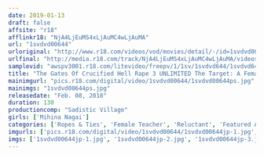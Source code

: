 ```yaml
---
date: 2019-01-13
draft: false
affsite: "r18"
afflinkr18: "NjA4LjEuMS4xLjAuMC4wLjAuMA"
url: "1svdvd00644"
urloriginal: "http://www.r18.com/videos/vod/movies/detail/-/id=1svdvd00644"
urlfinal: "http://media.r18.com/track/NjA4LjEuMS4xLjAuMC4wLjAuMA/videos/vod/movies/detail/-/id=1svdvd00644"
samplevid: "awspv3001.r18.com/litevideo/freepv/1/1sv/1svdvd644/1svdvd644_dmb_w.mp4"
title: "The Gates Of Crucified Hell Rape 3 UNLIMITED The Target: A Female Teacher Mihina Nagai"
mainimgurl: "pics.r18.com/digital/video/1svdvd00644/1svdvd00644ps.jpg"
mainimgs: "1svdvd00644ps.jpg"
releasedate: "Feb. 08, 2018"
duration: 130
productioncomp: "Sadistic Village"
girls: ['Mihina Nagai']
categories: ['Ropes & Ties', 'Female Teacher', 'Reluctant', 'Featured Actress', 'Creampie', 'Squirting', 'Deep Throat', 'Hi-Def']
imgurls: ['pics.r18.com/digital/video/1svdvd00644/1svdvd00644jp-1.jpg', 'pics.r18.com/digital/video/1svdvd00644/1svdvd00644jp-2.jpg', 'pics.r18.com/digital/video/1svdvd00644/1svdvd00644jp-3.jpg', 'pics.r18.com/digital/video/1svdvd00644/1svdvd00644jp-4.jpg', 'pics.r18.com/digital/video/1svdvd00644/1svdvd00644jp-5.jpg', 'pics.r18.com/digital/video/1svdvd00644/1svdvd00644jp-6.jpg', 'pics.r18.com/digital/video/1svdvd00644/1svdvd00644jp-7.jpg', 'pics.r18.com/digital/video/1svdvd00644/1svdvd00644jp-8.jpg', 'pics.r18.com/digital/video/1svdvd00644/1svdvd00644jp-9.jpg', 'pics.r18.com/digital/video/1svdvd00644/1svdvd00644jp-10.jpg', 'pics.r18.com/digital/video/1svdvd00644/1svdvd00644jp-11.jpg', 'pics.r18.com/digital/video/1svdvd00644/1svdvd00644jp-12.jpg', 'pics.r18.com/digital/video/1svdvd00644/1svdvd00644jp-13.jpg', 'pics.r18.com/digital/video/1svdvd00644/1svdvd00644jp-14.jpg', 'pics.r18.com/digital/video/1svdvd00644/1svdvd00644jp-15.jpg', 'pics.r18.com/digital/video/1svdvd00644/1svdvd00644jp-16.jpg', 'pics.r18.com/digital/video/1svdvd00644/1svdvd00644jp-17.jpg', 'pics.r18.com/digital/video/1svdvd00644/1svdvd00644jp-18.jpg', 'pics.r18.com/digital/video/1svdvd00644/1svdvd00644jp-19.jpg', 'pics.r18.com/digital/video/1svdvd00644/1svdvd00644jp-20.jpg']
imgs: ['1svdvd00644jp-1.jpg', '1svdvd00644jp-2.jpg', '1svdvd00644jp-3.jpg', '1svdvd00644jp-4.jpg', '1svdvd00644jp-5.jpg', '1svdvd00644jp-6.jpg', '1svdvd00644jp-7.jpg', '1svdvd00644jp-8.jpg', '1svdvd00644jp-9.jpg', '1svdvd00644jp-10.jpg', '1svdvd00644jp-11.jpg', '1svdvd00644jp-12.jpg', '1svdvd00644jp-13.jpg', '1svdvd00644jp-14.jpg', '1svdvd00644jp-15.jpg', '1svdvd00644jp-16.jpg', '1svdvd00644jp-17.jpg', '1svdvd00644jp-18.jpg', '1svdvd00644jp-19.jpg', '1svdvd00644jp-20.jpg']
---
```

